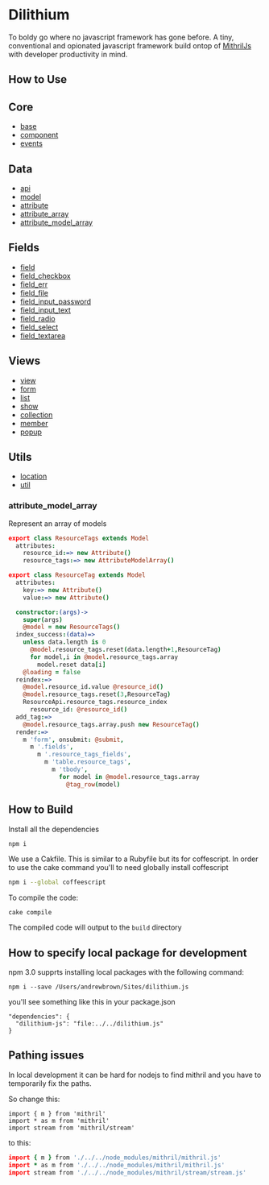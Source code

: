 # Dilithium

To boldy go where no javascript framework has gone before.
A tiny, conventional and opionated javascript framework build ontop of
[MithrilJs](https://mithril.js.org/) with developer productivity in mind.

## How to Use

## Core
- [base](#base)
- [component](#component)
- [events](#events)

## Data
- [api](#api)
- [model](#model)
- [attribute](#attribute)
- [attribute_array](#attribute_rray)
- [attribute_model_array](#attribute_model_array)

## Fields
- [field](#field)
- [field_checkbox](#field_checkbox)
- [field_err](#field_err)
- [field_file](#field_file)
- [field_input_password](#field_input_password)
- [field_input_text](#field_input_text)
- [field_radio](#field_radio)
- [field_select](#field_select)
- [field_textarea](#field_textarea)

## Views
- [view](#view)
- [form](#form)
- [list](#list)
- [show](#show)
- [collection](#collection)
- [member](#member)
- [popup](#popup)

## Utils
- [location](#location)
- [util](#util)


### attribute_model_array

Represent an array of models

```coffee
export class ResourceTags extends Model
  attributes:
    resource_id:=> new Attribute()
    resource_tags:=> new AttributeModelArray()

export class ResourceTag extends Model
  attributes:
    key:=> new Attribute()
    value:=> new Attribute()
```

```coffee
  constructor:(args)->
    super(args)
    @model = new ResourceTags()
  index_success:(data)=>
    unless data.length is 0
      @model.resource_tags.reset(data.length+1,ResourceTag)
      for model,i in @model.resource_tags.array
        model.reset data[i]
    @loading = false
  reindex:=>
    @model.resource_id.value @resource_id()
    @model.resource_tags.reset(3,ResourceTag)
    ResourceApi.resource_tags.resource_index
      resource_id: @resource_id()
  add_tag:=>
    @model.resource_tags.array.push new ResourceTag()
  render:=>
    m 'form', onsubmit: @submit,
      m '.fields',
        m '.resource_tags_fields',
          m 'table.resource_tags',
            m 'tbody',
              for model in @model.resource_tags.array
                @tag_row(model)

```


## How to Build

Install all the dependencies

```sh
npm i
```

We use a Cakfile. This is similar to a Rubyfile but its for coffescript.
In order to use the cake command you'll to need globally install
coffescript

```sh
npm i --global coffeescript
```

To compile the code:
```
cake compile
```

The compiled code will output to the `build` directory


## How to specify local package for development


npm 3.0 supprts installing local packages with the following command:

```
npm i --save /Users/andrewbrown/Sites/dilithium.js
```

you'll see something like this in your package.json

```
"dependencies": {
  "dilithium-js": "file:../../dilithium.js"
}
```


## Pathing issues


In local development it can be hard for nodejs to find mithril
and you have to temporarily fix the paths.

So change this:

```
import { m } from 'mithril'
import * as m from 'mithril'
import stream from 'mithril/stream'
```

to this:

```coffee
import { m } from './../../node_modules/mithril/mithril.js'
import * as m from './../../node_modules/mithril/mithril.js'
import stream from './../../node_modules/mithril/stream/stream.js'
```
